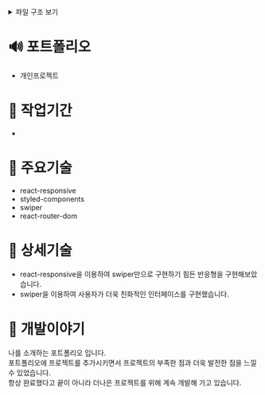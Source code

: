 <details>
<summary>파일 구조 보기</summary>
📦src<br/>
 ┣ 📂components<br/>
 ┃ ┣ 📂educations<br/>
 ┃ ┃ ┣ 📜Education.tsx<br/>
 ┃ ┃ ┗ 📜educationStyled.tsx<br/>
 ┃ ┣ 📜About.tsx<br/>
 ┃ ┣ 📜Contact.tsx<br/>
 ┃ ┣ 📜Example.tsx<br/>
 ┃ ┣ 📜ExampleCard.tsx<br/>
 ┃ ┣ 📜ExampleCardBox.tsx<br/>
 ┃ ┣ 📜HeaderBtn.tsx<br/>
 ┃ ┣ 📜Interview.tsx<br/>
 ┃ ┣ 📜InterviewBox.tsx<br/>
 ┃ ┣ 📜Introduce.tsx<br/>
 ┃ ┣ 📜Modal.tsx<br/>
 ┃ ┣ 📜Project.tsx<br/>
 ┃ ┣ 📜ProjectSlide.tsx<br/>
 ┃ ┣ 📜Skill.tsx<br/>
 ┃ ┣ 📜SkillCard.tsx<br/>
 ┃ ┗ 📜Work.tsx<br/>
 ┣ 📂routes<br/>
 ┃ ┗ 📜Home.tsx<br/>
 ┣ 📜App.tsx<br/>
 ┣ 📜db.ts<br/>
 ┣ 📜index.tsx<br/>
 ┣ 📜Router.tsx<br/>
 ┣ 📜styled.d.ts<br/>
 ┗ 📜theme.ts<br/>
</details>

# 🔊 포트폴리오
- 개인프로젝트

# 📅 작업기간
- 
# 📍 주요기술
- react-responsive
- styled-components
- swiper
- react-router-dom
  
# 🔦 상세기술
- react-responsive을 이용하여 swiper만으로 구현하기 힘든 반응형을 구현해보았습니다.
- swiper을 이용하여 사용자가 더욱 친화적인 인터페이스를 구현했습니다.

# 📕 개발이야기
나를 소개하는 포트폴리오 입니다. <br/>
포트폴리오에 프로젝트를 추가시키면서 프로젝트의 부족한 점과 더욱 발전한 점을 느낄수 있었습니다. <br/>
항상 완료했다고 끝이 아니라 더나은 프로젝트를 위해 계속 개발해 가고 있습니다.
